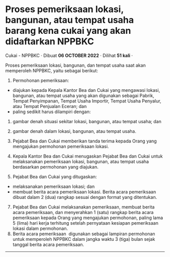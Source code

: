 Proses pemeriksaan lokasi, bangunan, atau tempat usaha barang kena cukai yang akan didaftarkan NPPBKC
=====================================================================================================

Cukai - NPPBKC · Dibuat **06 OCTOBER 2022** · Dilihat **51 kali** ·

Proses pemeriksaan lokasi, bangunan, dan tempat usaha saat akan memperoleh NPPBKC, yaitu sebagai berikut:

1.  Permohonan pemeriksaan:

*   diajukan kepada Kepala Kantor Bea dan Cukai yang mengawasi lokasi, bangunan, atau tempat usaha yang akan digunakan sebagai Pabrik, Tempat Penyimpanan, Tempat Usaha Importir, Tempat Usaha Penyalur, atau Tempat Penjualan Eceran; dan
*   paling sedikit harus dilampiri dengan:

1.  gambar denah situasi sekitar lokasi, bangunan, atau tempat usaha; dan
2.  gambar denah dalam lokasi, bangunan, atau tempat usaha.

3.  Pejabat Bea dan Cukai memberikan tanda terima kepada Orang yang mengajukan permohonan pemeriksaan lokasi.
4.  Kepala Kantor Bea dan Cukai menugaskan Pejabat Bea dan Cukai untuk melaksanakan pemeriksaan lokasi, bangunan, atau tempat usaha berdasarkan permohonan yang diajukan.
5.  Pejabat Bea dan Cukai yang ditugaskan:

*   melaksanakan pemeriksaan lokasi; dan
*   membuat berita acara pemeriksaan lokasi. Berita acara pemeriksaan dibuat dalam 2 (dua) rangkap sesuai dengan format yang ditentukan.

7.  Pejabat Bea dan Cukai melaksanakan pemeriksaan, membuat berita acara pemeriksaan, dan menyerahkan 1 (satu) rangkap berita acara pemeriksaan kepada Orang yang mengajukan permohonan, paling lama 5 (lima) hari kerja terhitung setelah pernyataan kesiapan pemeriksaan lokasi dalam permohonan.
8.  Berita acara pemeriksaan  digunakan sebagai lampiran permohonan untuk memperoleh NPPBKC dalam jangka waktu 3 (tiga) bulan sejak tanggal berita acara pemeriksaan.

  
  
  

* * *